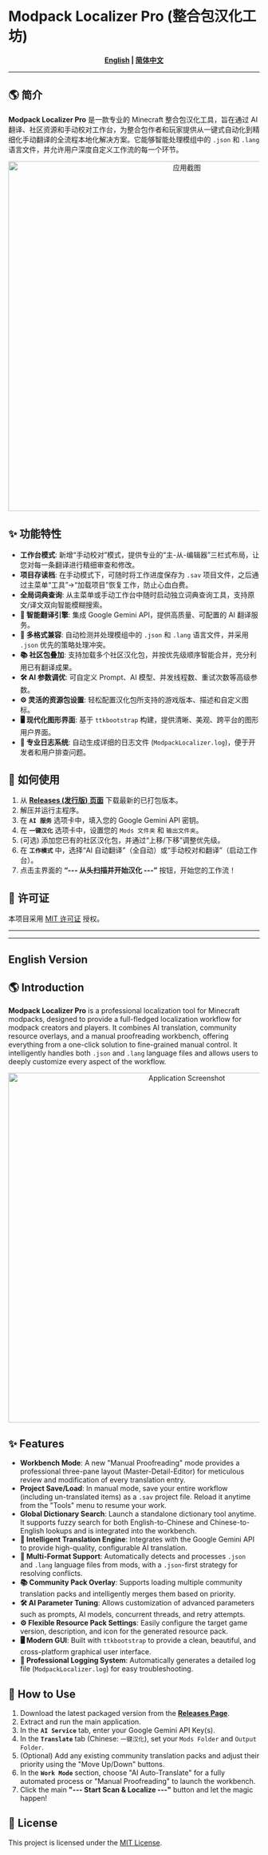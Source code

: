 # Modpack Localizer Pro (整合包汉化工坊)

<div align="center">

**[English](#english-version) | [简体中文](#-简体中文版)**

</div>

---

## 🌎 简介

**Modpack Localizer Pro** 是一款专业的 Minecraft 整合包汉化工具，旨在通过 AI 翻译、社区资源和手动校对工作台，为整合包作者和玩家提供从一键式自动化到精细化手动翻译的全流程本地化解决方案。它能够智能处理模组中的 `.json` 和 `.lang` 语言文件，并允许用户深度自定义工作流的每一个环节。

<p align="center">
  <!-- 这里是您的应用截图 -->
  <img src="https://github.com/user-attachments/assets/70b5f5d1-1773-405d-aa87-18459b23fce1" alt="应用截图" width="700"/>
</p>

## ✨ 功能特性

- **工作台模式**: 新增“手动校对”模式，提供专业的“主-从-编辑器”三栏式布局，让您对每一条翻译进行精细审查和修改。
- **项目存读档**: 在手动模式下，可随时将工作进度保存为 `.sav` 项目文件，之后通过主菜单“工具”->“加载项目”恢复工作，防止心血白费。
- **全局词典查询**: 从主菜单或手动工作台中随时启动独立词典查询工具，支持原文/译文双向智能模糊搜索。
- **🚀 智能翻译引擎**: 集成 Google Gemini API，提供高质量、可配置的 AI 翻译服务。
- **🧩 多格式兼容**: 自动检测并处理模组中的 `.json` 和 `.lang` 语言文件，并采用 `.json` 优先的策略处理冲突。
- **📚 社区包叠加**: 支持加载多个社区汉化包，并按优先级顺序智能合并，充分利用已有翻译成果。
- **🛠️ AI 参数调优**: 可自定义 Prompt、AI 模型、并发线程数、重试次数等高级参数。
- **⚙️ 灵活的资源包设置**: 轻松配置汉化包所支持的游戏版本、描述和自定义图标。
- **🖥️ 现代化图形界面**: 基于 `ttkbootstrap` 构建，提供清晰、美观、跨平台的图形用户界面。
- **📄 专业日志系统**: 自动生成详细的日志文件 (`ModpackLocalizer.log`)，便于开发者和用户排查问题。

## 🚀 如何使用

1.  从 **[Releases (发行版) 页面](https://github.com/blibilijojo/Modpack-Localizer/releases)** 下载最新的已打包版本。
2.  解压并运行主程序。
3.  在 **`AI 服务`** 选项卡中，填入您的 Google Gemini API 密钥。
4.  在 **`一键汉化`** 选项卡中，设置您的 `Mods 文件夹` 和 `输出文件夹`。
5.  (可选) 添加您已有的社区汉化包，并通过“上移/下移”调整优先级。
6.  在 **`工作模式`** 中，选择“AI 自动翻译”（全自动）或“手动校对和翻译”（启动工作台）。
7.  点击主界面的 **“--- 从头扫描并开始汉化 ---”** 按钮，开始您的工作流！

## 📄 许可证

本项目采用 [MIT 许可证](./LICENSE) 授权。

---
---

## English Version

## 🌎 Introduction

**Modpack Localizer Pro** is a professional localization tool for Minecraft modpacks, designed to provide a full-fledged localization workflow for modpack creators and players. It combines AI translation, community resource overlays, and a manual proofreading workbench, offering everything from a one-click solution to fine-grained manual control. It intelligently handles both `.json` and `.lang` language files and allows users to deeply customize every aspect of the workflow.

<p align="center">
  <!-- Here is your application screenshot -->
  <img src="https://github.com/user-attachments/assets/70b5f5d1-1773-405d-aa87-18459b23fce1" alt="Application Screenshot" width="700"/>
</p>

## ✨ Features

- **Workbench Mode**: A new "Manual Proofreading" mode provides a professional three-pane layout (Master-Detail-Editor) for meticulous review and modification of every translation entry.
- **Project Save/Load**: In manual mode, save your entire workflow (including un-translated items) as a `.sav` project file. Reload it anytime from the "Tools" menu to resume your work.
- **Global Dictionary Search**: Launch a standalone dictionary tool anytime. It supports fuzzy search for both English-to-Chinese and Chinese-to-English lookups and is integrated into the workbench.
- **🚀 Intelligent Translation Engine**: Integrates with the Google Gemini API to provide high-quality, configurable AI translation.
- **🧩 Multi-Format Support**: Automatically detects and processes `.json` and `.lang` language files from mods, with a `.json`-first strategy for resolving conflicts.
- **📚 Community Pack Overlay**: Supports loading multiple community translation packs and intelligently merges them based on priority.
- **🛠️ AI Parameter Tuning**: Allows customization of advanced parameters such as prompts, AI models, concurrent threads, and retry attempts.
- **⚙️ Flexible Resource Pack Settings**: Easily configure the target game version, description, and icon for the generated resource pack.
- **🖥️ Modern GUI**: Built with `ttkbootstrap` to provide a clean, beautiful, and cross-platform graphical user interface.
- **📄 Professional Logging System**: Automatically generates a detailed log file (`ModpackLocalizer.log`) for easy troubleshooting.

## 🚀 How to Use

1.  Download the latest packaged version from the **[Releases Page](https://github.com/blibilijojo/Modpack-Localizer/releases)**.
2.  Extract and run the main application.
3.  In the **`AI Service`** tab, enter your Google Gemini API Key(s).
4.  In the **`Translate`** tab (Chinese: `一键汉化`), set your `Mods Folder` and `Output Folder`.
5.  (Optional) Add any existing community translation packs and adjust their priority using the "Move Up/Down" buttons.
6.  In the **`Work Mode`** section, choose "AI Auto-Translate" for a fully automated process or "Manual Proofreading" to launch the workbench.
7.  Click the main **"--- Start Scan & Localize ---"** button and let the magic happen!

## 📄 License

This project is licensed under the [MIT License](./LICENSE).
